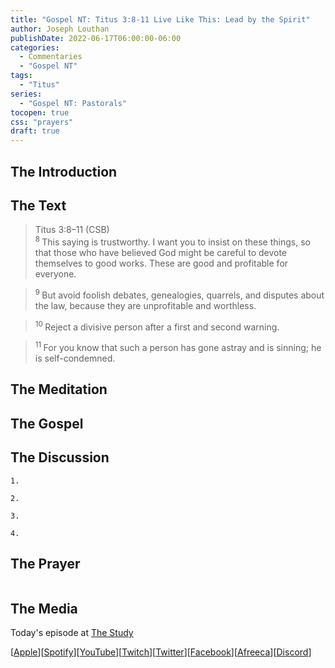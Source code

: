 ```yaml
---
title: "Gospel NT: Titus 3:8-11 Live Like This: Lead by the Spirit"
author: Joseph Louthan
publishDate: 2022-06-17T06:00:00-06:00
categories:
  - Commentaries
  - "Gospel NT"
tags:
  - "Titus"
series:
  - "Gospel NT: Pastorals"
tocopen: true
css: "prayers"
draft: true
---
```

## The Introduction

<div style="page-break-after: always;"></div>

## The Text

>Titus 3:8–11 (CSB)  
><sup> 8  </sup>This saying is trustworthy. I want you to insist on these things, so that those who have believed God might be careful to devote themselves to good works. These are good and profitable for everyone. 

><sup> 9  </sup>But avoid foolish debates, genealogies, quarrels, and disputes about the law, because they are unprofitable and worthless. 

><sup> 10  </sup>Reject a divisive person after a first and second warning. 

><sup> 11  </sup>For you know that such a person has gone astray and is sinning; he is self-condemned.

<div style="page-break-after: always;"></div>

## The Meditation


## The Gospel


## The Discussion

```text
1. 
```

```text
2. 
```

```text
3. 
```

```text
4. 
```

## The Prayer

<div style='font-variant: small-caps;'>

</div>

```text

```

## The Media

Today's episode at [The Study](http://study.theologic.us/podcast/)

\[[Apple](https://podcasts.apple.com/us/podcast/the-study/id1557102127)\]\[[Spotify](https://open.spotify.com/show/0Xs5qsNvWePyRqcmtOTPkR)\]\[[YouTube](http://youtube.theologic.us)\]\[[Twitch](http://twitch.theologic.us)\]\[[Twitter](https://twitter.com/theologic_us)\]\[[Facebook](https://www.facebook.com/groups/462231051477464)\]\[[Afreeca](https://bj.afreecatv.com/theologicus)\]\[[Discord](http://discord.theologic.us)\]

